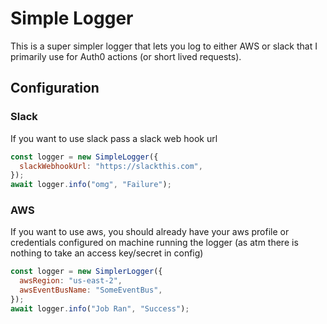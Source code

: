 # Simple Logger

This is a super simpler logger that lets you log to either AWS or slack that I primarily use for Auth0 actions (or short lived requests).

## Configuration

### Slack

If you want to use slack pass a slack web hook url

```js
const logger = new SimpleLogger({
  slackWebhookUrl: "https://slackthis.com",
});
await logger.info("omg", "Failure");
```

### AWS

If you want to use aws, you should already have your aws profile or credentials configured on machine running the logger (as atm there is nothing to take an access key/secret in config)


```js
const logger = new SimplerLogger({
  awsRegion: "us-east-2",
  awsEventBusName: "SomeEventBus",
});
await logger.info("Job Ran", "Success");
```
